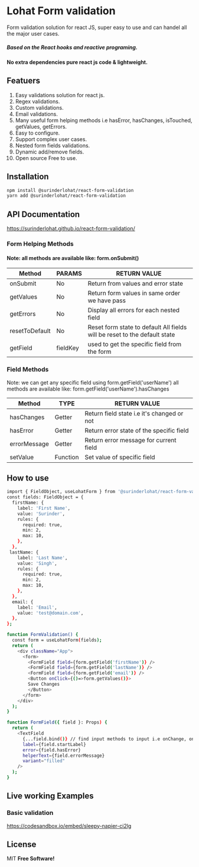 # Lohat Form validation

Form validation solution for react JS, super easy to use and can handel all the major user cases.
##### Based on the React hooks and reactive programing.
#### No extra dependencies pure react js code & lightweight.

## Featuers
1. Easy validations solution for react js.
2. Regex validations.
3. Custom validations.
4. Email validations.
5. Many useful form helping methods i.e hasError, hasChanges, isTouched, getValues, getErrors.
6. Easy to configure.
7. Support complex user cases.
8. Nested form fields validations.
9. Dynamic add/remove fields.
10. Open source Free to use.

## Installation
```sh
npm install @surinderlohat/react-form-validation
yarn add @surinderlohat/react-form-validation
```
## API Documentation
https://surinderlohat.github.io/react-form-validation/

### Form Helping Methods
#### Note: all methods are available like: form.onSubmit()

| Method | PARAMS| RETURN VALUE |
| ------ | ------ | ------ |
| onSubmit | No | Return from values and error state |
| getValues | No | Return form values in same order we have pass |
| getErrors | No | Display all errors for each nested field |
| resetToDefault |No |Reset form state to default All fields will be reset to the default state |
| getField | fieldKey |used to get the specific field from the form|

### Field Methods
 Note: we can get any specific field using form.getField('userName')
all methods are available like: form.getField('userName').hasChanges

| Method | TYPE | RETURN VALUE | 
| ------ | ------ | ------ |
| hasChanges | Getter | Return field state i.e it's changed or not |
| hasError | Getter | Return error state of the specific field |
| errorMessage|Getter| Return error message for current field |
| setValue |Function| Set value of specific field 

## How to use
```sh
import { FieldObject, useLohatForm } from '@surinderlohat/react-form-validation';
const fields: FieldObject = {
  firstName: {
    label: 'First Name',
    value: 'Surinder',
    rules: {
      required: true,
      min: 2,
      max: 10,
    },
  },
 lastName: {
    label: 'Last Name',
    value: 'Singh',
    rules: {
      required: true,
      min: 2,
      max: 10,
    },
  },
  email: {
    label: 'Email',
    value: 'test@domain.com',
  },
};

function FormValidation() {
  const form = useLohatForm(fields);
  return (
    <div className="App">
      <form>
        <FormField field={form.getField('firstName')} />
        <FormField field={form.getField('lastName')} />
        <FormField field={form.getField('email')} />
        <Button onClick={()=>form.getValues()}>
        Save Changes
        </Button>
      </form>
    </div>
  );
}

function FormField({ field }: Props) {
  return (
    <TextField
      {...field.bind()} // find input methods to input i.e onChange, onBlur, onFocus
      label={field.startLabel}
      error={field.hasError}
      helperText={field.errorMessage}
      variant="filled"
    />
  );
}

```

## Live working Examples

### Basic validation
https://codesandbox.io/embed/sleepy-napier-ci2lg

## License
MIT **Free Software!**
